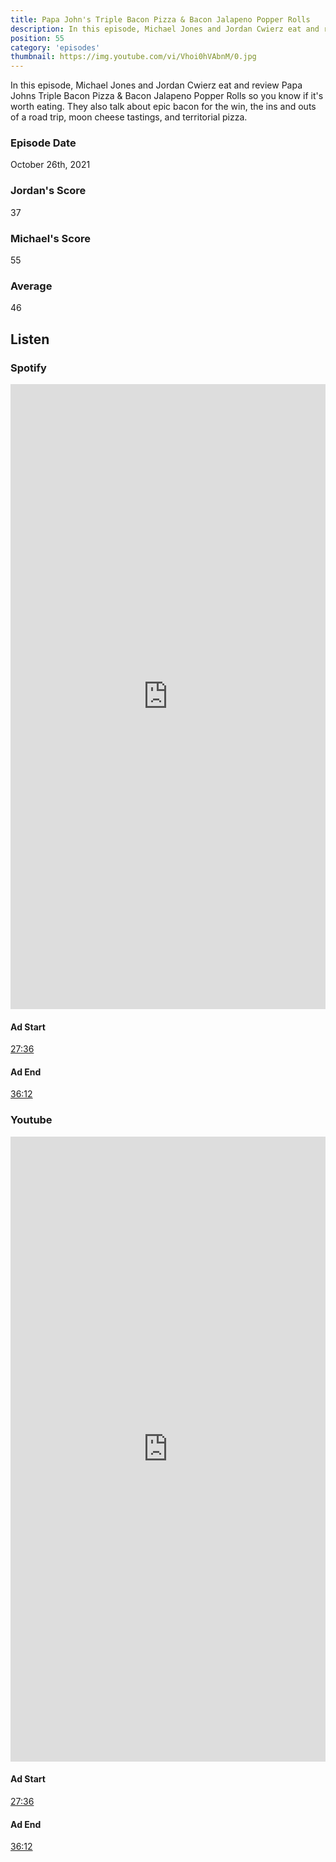 ```yaml
---
title: Papa John's Triple Bacon Pizza & Bacon Jalapeno Popper Rolls
description: In this episode, Michael Jones and Jordan Cwierz eat and review Papa Johns Triple Bacon Pizza & Bacon Jalapeno Popper Rolls so you know if it's worth eating.
position: 55
category: 'episodes'
thumbnail: https://img.youtube.com/vi/Vhoi0hVAbnM/0.jpg
---
```


In this episode, Michael Jones and Jordan Cwierz eat and review Papa Johns Triple Bacon Pizza & Bacon Jalapeno Popper Rolls so you know if it's worth eating. They also talk about epic bacon for the win, the ins and outs of a road trip, moon cheese tastings, and territorial pizza.

### Episode Date

October 26th, 2021

### Jordan's Score

37

### Michael's Score

55

### Average

46

## Listen

### Spotify

<iframe 
    src="https://open.spotify.com/embed-podcast/episode/2gWejxBkhxVpZEhhSyoq2x" 
    loading="lazy" 
    style="border: 0; width: 100%; height: 25vh;" allow="encrypted-media"
></iframe>

#### Ad Start

[27:36](https://open.spotify.com/episode/2gWejxBkhxVpZEhhSyoq2x?t=1656)

#### Ad End

[36:12](https://open.spotify.com/episode/2gWejxBkhxVpZEhhSyoq2x?t=2172)

### Youtube

<iframe 
    src="https://www.youtube.com/embed/Vhoi0hVAbnM" 
    loading="lazy" 
    style="border: 0; width: 100%; height: 25vh;"  
    title="YouTube video player" 
    frameborder="0" 
    allow="accelerometer; autoplay; clipboard-write; encrypted-media; gyroscope; picture-in-picture"
></iframe>

#### Ad Start

[27:36](https://youtu.be/Vhoi0hVAbnM?t=1656)


#### Ad End

[36:12](https://youtu.be/Vhoi0hVAbnM?t=2172)
